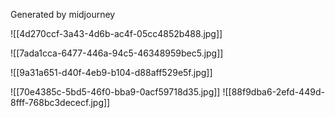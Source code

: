 Generated by midjourney

![[4d270ccf-3a43-4d6b-ac4f-05cc4852b488.jpg]]

![[7ada1cca-6477-446a-94c5-46348959bec5.jpg]]

![[9a31a651-d40f-4eb9-b104-d88aff529e5f.jpg]]

![[70e4385c-5bd5-46f0-bba9-0acf59718d35.jpg]]
![[88f9dba6-2efd-449d-8fff-768bc3dececf.jpg]]







